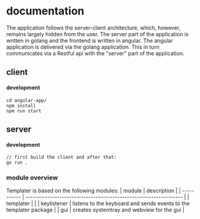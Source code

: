 # documentation
The application follows the server-client architecture, which, however, remains largely hidden from the user.
The server part of the application is written in golang and the frontend is written in angular.
The angular application is delivered via the golang application.
This in turn communicates via a Restful api with the "server" part of the application.

## client
#### development
```
cd angular-app/
npm install
npm run start
```

## server
#### development
```
// first build the client and after that:
go run .
```

### module overview
Templater is based on the following modules:
| module      | description                                                       |
| ----------- | ----------------------------------------------------------------- |
| templater   |                                                                   |
| keylistener | listens to the keyboard and sends events to the templater package |
| gui         | creates systemtray and webview for the gui                        |


